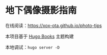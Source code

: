 # 地下偶像摄影指南

在线阅读：https://xox-ota.github.io/photo-tips

本项目基于 [Hugo Books](https://github.com/alex-shpak/hugo-book) 主题构建

本地调试：```hugo server -D```


